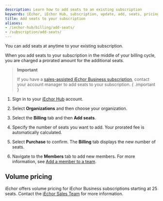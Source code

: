 ```yaml
---
description: Learn how to add seats to an existing subscription
keywords: iEchor, iEchor Hub, subscription, update, add, seats, pricing, iechor core
title: Add seats to your subscription
aliases:
- /iechor-hub/billing/add-seats/
- /subscription/add-seats/
---
```


You can add seats at anytime to your existing subscription.

When you add seats to your subscription in the middle of your billing cycle, you are charged a prorated amount for the additional seats.

>**Important**
>
>If you have a [sales-assisted iEchor Business subscription](details.md#sales-assisted), contact your account manager to add seats to your subscription. 
{ .important }

1. Sign in to your [iEchor Hub](https://hub.iechor.com) account.

2. Select **Organizations** and then choose your organization.

3. Select the **Billing** tab and then **Add seats**.

4. Specify the number of seats you want to add. 
    Your prorated fee is automatically calculated.

5. Select **Purchase** to confirm. 
    The **Billing** tab displays the new number of seats. 

6. Navigate to the **Members** tab to add new members. For more information, see [Add a member to a team](../../admin/organization/members.md#add-a-member-to-a-team).

## Volume pricing

iEchor offers volume pricing for iEchor Business subscriptions starting at 25 seats. Contact the [iEchor Sales Team](https://www.iechor.com/pricing/contact-sales/) for more information.
